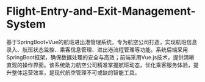 # Flight-Entry-and-Exit-Management-System
基于SpringBoot+Vue的航班进出港管理系统，专为航空公司打造，实现航班信息录入、航班状态监控、乘客信息管理、进出港流程管理等功能。系统后端采用SpringBoot框架，确保数据处理的安全与高效；前端采用Vue.js技术，提供清晰直观的操作界面。该系统助力航空公司精准掌握航班动态，优化乘客服务体验，提升整体运营效率，是现代航空管理不可或缺的智能工具。
